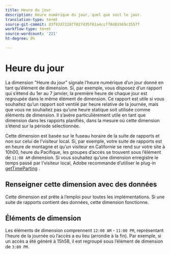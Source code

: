 ```yaml
---
title: Heure du jour
description: Heure numérique du jour, quel que soit le jour.
translation-type: tm+mt
source-git-commit: d3f92d72207f027d35f81a4ccf70d01569c3557f
workflow-type: tm+mt
source-wordcount: '221'
ht-degree: 0%

---
```



# Heure du jour

La dimension &quot;Heure du jour&quot; signale l’heure numérique d’un jour donné en tant qu’élément de dimension. Si, par exemple, vous disposez d’un rapport qui s’étend du 1er au 7 janvier, la première heure de chaque jour est regroupée dans le même élément de dimension. Ce rapport est utile si vous souhaitez qu’un rapport soit ventilé par heure relative de la journée, mais que vous ne souhaitez pas qu’une heure statique soit utilisée comme éléments de dimension. Il s’avère particulièrement utile en tant que dimension dans les rapports planifiés, dans la mesure où cette dimension s’étend sur la période sélectionnée.

Cette dimension est basée sur le fuseau horaire de la suite de rapports et non sur celui de l’visiteur local. Si, par exemple, votre suite de rapports est en heure de montagne et qu’un visiteur en Californie se rend sur votre site à 10h00, heure du Pacifique, les groupes d’accès se trouvent sous l’élément de `11:00 AM` dimension. Si vous souhaitez qu’une dimension enregistre le temps passé par l’visiteur local, Adobe recommande d’utiliser le plug-in [getTimeParting](/help/implement/vars/plugins/gettimeparting.md) .

## Renseigner cette dimension avec des données

Cette dimension est prête à l’emploi pour toutes les implémentations. Si une suite de rapports contient des données, cette dimension fonctionne.

## Éléments de dimension

Les éléments de dimension comprennent `12:00 AM` - `11:00 PM`, représentant l’heure de la journée où l’accès a eu lieu (arrondie à la fin). Par exemple, si un accès a été généré à 15h58, il est regroupé sous l’élément de dimension de `3:00 PM`.
